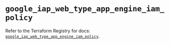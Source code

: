 # `google_iap_web_type_app_engine_iam_policy`

Refer to the Terraform Registry for docs: [`google_iap_web_type_app_engine_iam_policy`](https://registry.terraform.io/providers/hashicorp/google-beta/6.9.0/docs/resources/google_iap_web_type_app_engine_iam_policy).
